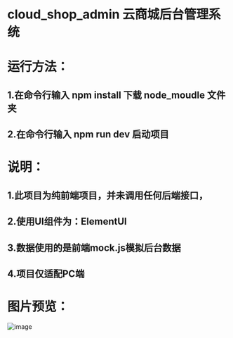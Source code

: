 # cloud_shop_admin 云商城后台管理系统

# 运行方法：

## 1.在命令行输入 npm install 下载 node_moudle 文件夹
## 2.在命令行输入 npm run dev 启动项目

# 说明：

## 1.此项目为纯前端项目，并未调用任何后端接口，
## 2.使用UI组件为：ElementUI
## 3.数据使用的是前端mock.js模拟后台数据
## 4.项目仅适配PC端

# 图片预览：
![image](https://picabstract-preview-ftn.weiyun.com/ftn_pic_abs_v3/ba3aa1670c8a5624ab6f70aa7430ee62201310bb3267aca949b9ae2011097102983af6c692f6561fc8bd0973acbf6c71?pictype=scale&from=30013&version=3.3.3.3&uin=2287532812&fname=WechatIMG24.png&size=750)
